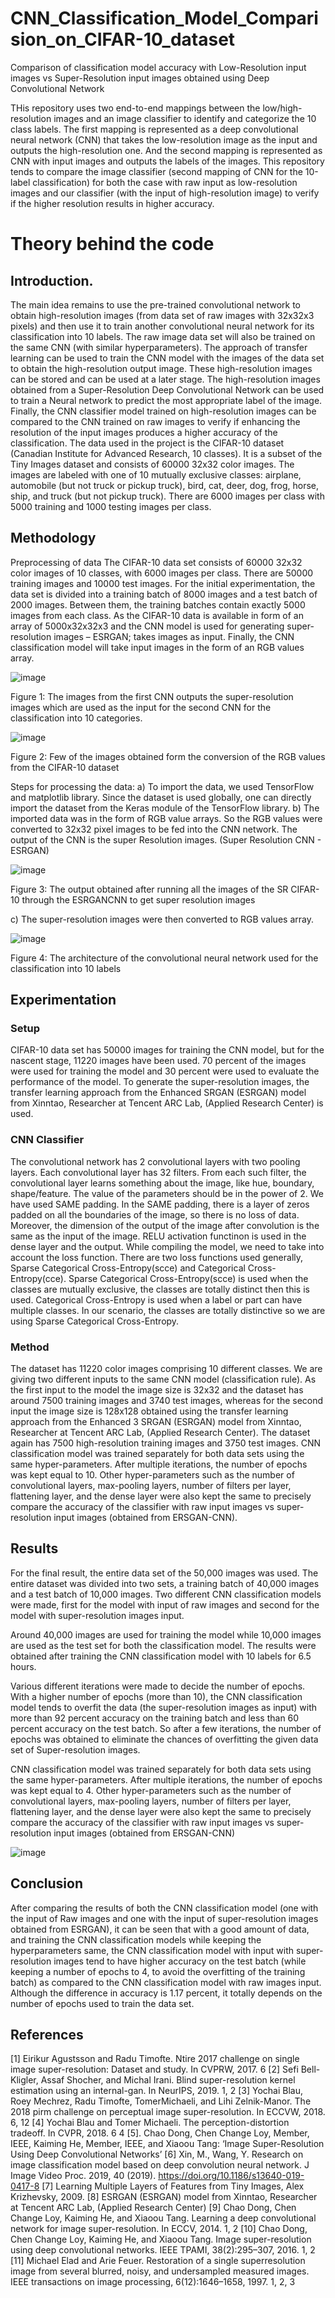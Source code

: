 # CNN_Classification_Model_Comparision_on_CIFAR-10_dataset

Comparison of classification model accuracy with Low-Resolution input images vs Super-Resolution input images obtained using Deep Convolutional Network

THis repository uses two end-to-end mappings between the low/high-resolution images
and an image classifier to identify and categorize the 10 class labels. The first
mapping is represented as a deep convolutional neural network (CNN) that takes
the low-resolution image as the input and outputs the high-resolution one. And
the second mapping is represented as CNN with input images and outputs the
labels of the images. This repository tends to compare the image classifier (second
mapping of CNN for the 10-label classification) for both the case with raw input as
low-resolution images and our classifier (with the input of high-resolution image)
to verify if the higher resolution results in higher accuracy.

# Theory behind the code
## Introduction.
The main idea remains to use the pre-trained convolutional network to obtain high-resolution images
(from data set of raw images with 32x32x3 pixels) and then use it to train another convolutional
neural network for its classification into 10 labels. The raw image data set will also be trained on the same CNN (with similar hyperparameters). The approach of transfer learning can be used to train the CNN model with the images of the data set to obtain the high-resolution output image. These high-resolution images can be stored and can be used at a later stage. The high-resolution images obtained from a Super-Resolution Deep Convolutional Network can be used to train a Neural network to predict the most appropriate label of the image. Finally, the CNN classifier model trained on high-resolution images can be compared to the CNN trained on raw images to verify if enhancing the resolution of the input images produces a higher accuracy of the classification. The data used in the project is the CIFAR-10 dataset (Canadian Institute for Advanced Research, 10 classes). It is a subset of the Tiny Images dataset and consists of 60000 32x32 color images. The images are labeled with one of 10 mutually exclusive classes: airplane, automobile (but not truck or pickup truck), bird, cat, deer, dog, frog, horse, ship, and truck (but not pickup truck). There are 6000 images per class with 5000 training and 1000 testing images per class.

## Methodology
Preprocessing of data
The CIFAR-10 data set consists of 60000 32x32 color images of 10 classes, with 6000 images per
class. There are 50000 training images and 10000 test images. For the initial experimentation, the data set is divided into a training batch of 8000 images and a test batch of 2000 images. Between them, the training batches contain exactly 5000 images from each class. As the CIFAR-10 data is available in form of an array of 5000x32x32x3 and the CNN model is used for generating super-resolution images – ESRGAN; takes images as input. Finally, the CNN classification model will take input images in the form of an RGB values array.


![image](https://user-images.githubusercontent.com/115849836/207252072-d099d554-9e24-4694-aec0-e6a22d7dba4c.png)

Figure 1: The images from the first CNN outputs the super-resolution images which are used as the input for the second CNN for the classification into 10 categories.

![image](https://user-images.githubusercontent.com/115849836/207252180-623d07f4-bde8-45e3-a010-ac9e48fdfdb8.png)

Figure 2: Few of the images obtained form the conversion of the RGB values from the CIFAR-10
dataset

Steps for processing the data:
a) To import the data, we used TensorFlow and matplotlib library. Since the dataset is used globally, one can directly import the dataset from the Keras module of the TensorFlow library.
b) The imported data was in the form of RGB value arrays. So the RGB values were converted to
32x32 pixel images to be fed into the CNN network. The output of the CNN is the super Resolution
images. (Super Resolution CNN - ESRGAN)

![image](https://user-images.githubusercontent.com/115849836/207252947-3ebd5ad0-0f61-4283-8492-541392ba5b08.png)

Figure 3: The output obtained after running all the images of the SR CIFAR-10 through the ESRGANCNN
to get super resolution images

c) The super-resolution images were then converted to RGB values array.


![image](https://user-images.githubusercontent.com/115849836/207252998-0f7630e4-a32f-445a-90f3-2a68704db255.png)

Figure 4: The architecture of the convolutional neural network used for the classification into 10 labels

## Experimentation
### Setup
CIFAR-10 data set has 50000 images for training the CNN model, but for the nascent stage, 11220
images have been used. 70 percent of the images were used for training the model and 30 percent
were used to evaluate the performance of the model. To generate the super-resolution images, the
transfer learning approach from the Enhanced SRGAN (ESRGAN) model from Xinntao, Researcher
at Tencent ARC Lab, (Applied Research Center) is used.

### CNN Classifier
The convolutional network has 2 convolutional layers with two pooling layers. Each convolutional
layer has 32 filters. From each such filter, the convolutional layer learns something about the image, like hue, boundary, shape/feature. The value of the parameters should be in the power of 2. We have used SAME padding. In the SAME padding, there is a layer of zeros padded on all the boundaries of the image, so there is no loss of data. Moreover, the dimension of the output of the image after convolution is the same as the input of the image. RELU activation functinon is used in the dense layer and the output. While compiling the model, we need to take into account the loss function. There are two loss functions used generally, Sparse Categorical Cross-Entropy(scce) and Categorical Cross-Entropy(cce). Sparse Categorical Cross-Entropy(scce) is used when the classes are mutually exclusive, the classes are totally distinct then this is used. Categorical Cross-Entropy is used when a label or part can have multiple classes. In our scenario, the classes are totally distinctive so we are using Sparse Categorical Cross-Entropy.

### Method
The dataset has 11220 color images comprising 10 different classes. We are giving two different
inputs to the same CNN model (classification rule). As the first input to the model the image size is 32x32 and the dataset has around 7500 training images and 3740 test images, whereas for the second input the image size is 128x128 obtained using the transfer learning approach from the Enhanced 3 SRGAN (ESRGAN) model from Xinntao, Researcher at Tencent ARC Lab, (Applied Research Center). The dataset again has 7500 high-resolution training images and 3750 test images. CNN classification model was trained separately for both data sets using the same hyper-parameters. After multiple iterations, the number of epochs was kept equal to 10. Other hyper-parameters such as the number of convolutional layers, max-pooling layers, number of filters per layer, flattening layer, and the dense layer were also kept the same to precisely compare the accuracy of the classifier with raw input images vs super-resolution input images (obtained from ERSGAN-CNN).

## Results
For the final result, the entire data set of the 50,000 images was used. The entire dataset was divided
into two sets, a training batch of 40,000 images and a test batch of 10,000 images. Two different
CNN classification models were made, first for the model with input of raw images and second for
the model with super-resolution images input.

Around 40,000 images are used for training the model while 10,000 images are used as the test set for
both the classification model. The results were obtained after training the CNN classification model
with 10 labels for 6.5 hours.

Various different iterations were made to decide the number of epochs. With a higher number of
epochs (more than 10), the CNN classification model tends to overfit the data (the super-resolution
images as input) with more than 92 percent accuracy on the training batch and less than 60 percent
accuracy on the test batch. So after a few iterations, the number of epochs was obtained to eliminate
the chances of overfitting the given data set of Super-resolution images.

CNN classification model was trained separately for both data sets using the same hyper-parameters.
After multiple iterations, the number of epochs was kept equal to 4. Other hyper-parameters such as
the number of convolutional layers, max-pooling layers, number of filters per layer, flattening layer,
and the dense layer were also kept the same to precisely compare the accuracy of the classifier with
raw input images vs super-resolution input images (obtained from ERSGAN-CNN)

![image](https://user-images.githubusercontent.com/115849836/207252601-fb1bba1f-c58d-43bd-86d1-2b7f9943b8d3.png)

## Conclusion
After comparing the results of both the CNN classification model (one with the input of Raw images
and one with the input of super-resolution images obtained from ESRGAN), it can be seen that with a
good amount of data, and training the CNN classification models while keeping the hyperparameters
same, the CNN classification model with input with super-resolution images tend to have higher
accuracy on the test batch (while keeping a number of epochs to 4, to avoid the overfitting of the
training batch) as compared to the CNN classification model with raw images input. Although the
difference in accuracy is 1.17 percent, it totally depends on the number of epochs used to train the
data set.

## References
[1] Eirikur Agustsson and Radu Timofte. Ntire 2017 challenge on single image super-resolution:
Dataset and study. In CVPRW, 2017. 6
[2] Sefi Bell-Kligler, Assaf Shocher, and Michal Irani. Blind super-resolution kernel estimation using
an internal-gan. In NeurIPS, 2019. 1, 2
[3] Yochai Blau, Roey Mechrez, Radu Timofte, TomerMichaeli, and Lihi Zelnik-Manor. The 2018
pirm challenge on perceptual image super-resolution. In ECCVW, 2018. 6, 12
[4] Yochai Blau and Tomer Michaeli. The perception-distortion tradeoff. In CVPR, 2018. 6
4
[5]. Chao Dong, Chen Change Loy, Member, IEEE, Kaiming He, Member, IEEE, and Xiaoou Tang:
‘Image Super-Resolution Using Deep Convolutional Networks’
[6] Xin, M., Wang, Y. Research on image classification model based on deep convolution neural
network. J Image Video Proc. 2019, 40 (2019). https://doi.org/10.1186/s13640-019-0417-8
[7] Learning Multiple Layers of Features from Tiny Images, Alex Krizhevsky, 2009.
[8] ESRGAN (ESRGAN) model from Xinntao, Researcher at Tencent ARC Lab, (Applied Research
Center)
[9] Chao Dong, Chen Change Loy, Kaiming He, and Xiaoou Tang. Learning a deep convolutional
network for image super-resolution. In ECCV, 2014. 1, 2
[10] Chao Dong, Chen Change Loy, Kaiming He, and Xiaoou Tang. Image super-resolution using
deep convolutional networks. IEEE TPAMI, 38(2):295–307, 2016. 1, 2
[11] Michael Elad and Arie Feuer. Restoration of a single superresolution image from several
blurred, noisy, and undersampled measured images. IEEE transactions on image processing,
6(12):1646–1658, 1997. 1, 2, 3
